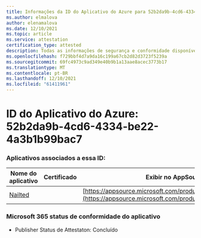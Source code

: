 ```yaml
---
title: Informações da ID do Aplicativo do Azure para 52b2da9b-4cd6-4334-be22-4a3b1b99bac7
ms.author: elmalova
author: elenamalova
ms.date: 12/10/2021
ms.topic: article
ms.service: attestation
certification_type: attested
description: Todas as informações de segurança e conformidade disponíveis para o 52b2da9b-4cd6-4334-be22-4a3b1b99bac7.
ms.openlocfilehash: f729bbf4d7a9da16c199a67cb2d82d3723f5239a
ms.sourcegitcommit: 69fc4973c9ad349e40b9b1a13aae8acec3773b17
ms.translationtype: MT
ms.contentlocale: pt-BR
ms.lasthandoff: 12/10/2021
ms.locfileid: "61411961"
---
```

# <a name="azure-app-id-52b2da9b-4cd6-4334-be22-4a3b1b99bac7"></a>ID do Aplicativo do Azure: 52b2da9b-4cd6-4334-be22-4a3b1b99bac7


### <a name="apps-associated-with-this-id"></a>Aplicativos associados a essa ID:
| **Nome do aplicativo** | **Certificado** | **Exibir no AppSource** |
|--------------|---------------|-----------------------|
| [Nailted](https://docs.microsoft.com/microsoft-365-app-certification/forward/WA200003375) |  | [https://appsource.microsoft.com/product/office/WA200003375](https://appsource.microsoft.com/product/office/WA200003375) |

### <a name="microsoft-365-app-compliance-status"></a>Microsoft 365 status de conformidade do aplicativo
- Publisher Status de Attestaton: Concluído
